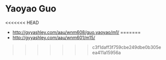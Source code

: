 # Yaoyao Guo

<<<<<<< HEAD
- http://gyyashley.com/aau/wnm608/guo.yaoyao/m1/
=======
- http://gyyashley.com/aau/wnm601/m15/

>>>>>>> c3f1daff3f759cbe249dbe0b305eea411a15956a
